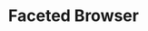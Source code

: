 ---
lang: en
layout: iframe
tid: faceted-browser-app
title: Faceted Browser
app_url: http://app.cfregisters.org/registers
---